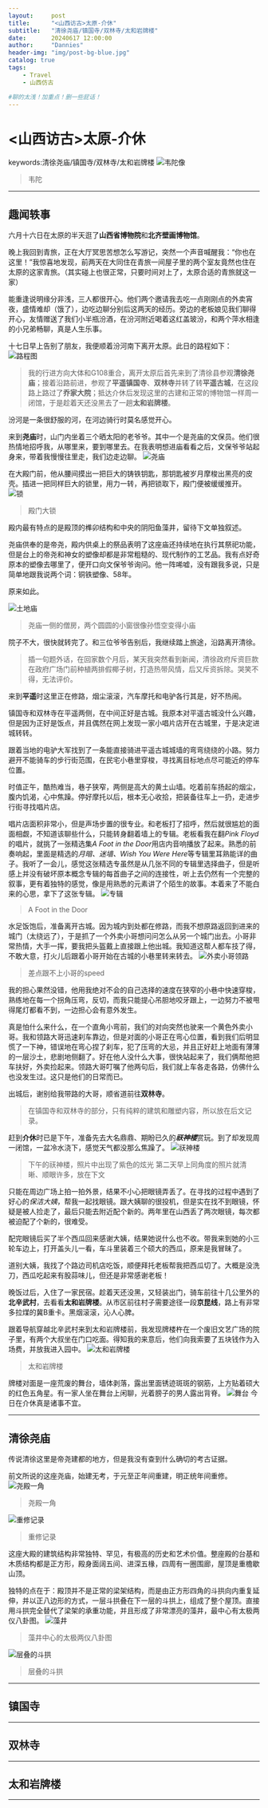 ```yaml
---
layout:     post
title:      "<山西访古>太原-介休"
subtitle:   "清徐尧庙/镇国寺/双林寺/太和岩牌楼"
date:       20240617 12:00:00
author:     "Dannies"
header-img: "img/post-bg-blue.jpg"
catalog: true
tags:
    - Travel
    - 山西仿古

#聊的太浅！加重点！删一些屁话！
---
```


# <山西访古>太原-介休
keywords:清徐尧庙/镇国寺/双林寺/太和岩牌楼
![韦陀像](/pic/20240617/DSC_0234.jpg)
>韦陀

***

## 趣闻轶事
六月十六日在太原的半天逛了**山西省博物院**和**北齐壁画博物馆**。

晚上我回到青旅，正在大厅冥思苦想怎么写游记，突然一个声音喊醒我：“你也在这里！”我惊喜地发现，前两天在大同住在青旅一间屋子里的两个室友竟然也住在太原的这家青旅。（其实碰上也很正常，只要时间对上了，太原合适的青旅就这一家）

能重逢说明缘分非浅，三人都很开心。他们两个邀请我去吃一点刚刚点的外卖宵夜，盛情难却（饿了），边吃边聊分别后这两天的经历。旁边的老板娘见我们聊得开心，友情赠送了我们小半瓶汾酒，在汾河附近喝着这红盖玻汾，和两个萍水相逢的小兄弟畅聊，真是人生乐事。

十七日早上告别了朋友，我便顺着汾河南下离开太原。此日的路程如下：
![路程图](/pic/20240617/Snipaste_2024-06-18_22-55-11.jpg)
>我的行进方向大体和G108重合，离开太原后首先来到了清徐县参观**清徐尧庙**；接着沿路前进，参观了**平遥镇国寺**、**双林寺**并转了转**平遥古城**，在这段路上路过了**乔家大院**；抵达介休后发现这里的古建和正常的博物馆一样周一闭馆，于是趁着天还没黑去了一趟**太和岩牌楼**。

汾河是一条很舒服的河，在河边骑行时莫名感觉开心。

来到**尧庙**时，山门内坐着三个晒太阳的老爷爷。其中一个是尧庙的文保员。他们很热情地招呼我，从哪里来，要到哪里去。在我表明想进庙看看之后，文保爷爷站起身来，带着我慢慢往里走，我们边走边聊。
![尧庙](/pic/20240617/DSC_0124.jpg)

在大殿门前，他从腰间摸出一把巨大的铸铁钥匙，那钥匙被岁月摩梭出黑亮的皮壳。插进一把同样巨大的锁里，用力一转，再把锁取下，殿门便被缓缓推开。
![锁](/pic/20240617/DSC_0130.jpg)
>殿门大锁

殿内最有特点的是殿顶的榫卯结构和中央的阴阳鱼藻井，留待下文单独叙述。

尧庙供奉的是帝尧，殿内供桌上的祭品表明了这座庙还持续地在执行其祭祀功能，但是台上的帝尧和神女的塑像却都是非常粗糙的、现代制作的工艺品。我有点好奇原本的塑像去哪里了，便开口向文保爷爷询问。他一阵唏嘘，没有跟我多说，只是简单地跟我说两个词：铜铁塑像、58年。

原来如此。

![土地庙](/pic/20240617/DSC_0142.jpg)
>尧庙一侧的僧房，两个圆圆的小窗很像孙悟空变得小庙

院子不大，很快就转完了。和三位爷爷告别后，我继续踏上旅途，沿路离开清徐。
>插一句题外话，在回家数个月后，某天我突然看到新闻，清徐政府斥资巨款在政府广场门前种植两排假椰子树，打造热带风情，后又斥资拆除。哭笑不得，无法评价。

来到**平遥**时这里正在修路，烟尘滚滚，汽车摩托和电驴各行其是，好不热闹。

镇国寺和双林寺在平遥两侧，在中间正好是古城。我原本对平遥古城没什么兴趣，但是因为正好是饭点，并且偶然在网上发现一家小唱片店开在古城里，于是决定进城转转。

跟着当地的电驴大军找到了一条能直接骑进平遥古城城墙的弯弯绕绕的小路。努力避开不能骑车的步行街范围，在民宅小巷里穿梭，寻找离目标地点尽可能近的停车位置。

时值正午，酷热难当，巷子狭窄，两侧是高大的黄土山墙。吃着前车扬起的烟尘，腹内饥渴，心中焦躁。停好摩托以后，根本无心收拾，把装备往车上一扔，走进步行街寻找唱片店。

唱片店面积非常小，但是声场步置的很专业。和老板打了招呼，然后就很尴尬的面面相觑，不知道该聊些什么，只能转身翻着墙上的专辑。老板看我在翻*Pink Floyd*的唱片，就挑了一张精选集*A Foot in the Door*用店内音响播放了起来。熟悉的前奏响起，里面是精选的*月暗、迷墙、Wish You Were Here*等专辑里耳熟能详的曲子。我听了一会儿，感觉这张精选专虽然是从几张不同的专辑里选择曲子，但是听感上并没有破坏原本概念专辑的每首曲子之间的连接性，听上去仍然有一个完整的叙事，更有着独特的感觉，像是用熟悉的元素讲了个陌生的故事。本着来了不能白来的心思，拿下了这张专辑。
![专辑](/pic/20240617/2266c7db-78e2-4a2b-90cb-5b061c70d95a.jpg)
>A Foot in the Door

水足饭饱后，准备离开古城。因为城内到处都在修路，而我不想原路返回到进来的城门（太绕远了），于是抓了一个外卖小哥想问问怎么从另一个城门出去。小哥非常热情，大手一挥，要我把头盔戴上直接跟上他出城。我知道这帮人都车技了得，不敢大意，打火儿后跟着小哥开始在古城的小巷里转来转去。
![外卖小哥领路](/pic/20240617/Snipaste_2024-06-19_00-52-03.jpg)
>差点跟不上小哥的speed

我的担心果然没错，他用我绝对不会的自己选择的速度在狭窄的小巷中快速穿梭，熟练地在每一个拐角压弯，反切，而我只能提心吊胆地咬牙跟上，一边努力不被甩得尾灯都看不到，一边担心会有意外发生。

真是怕什么来什么，在一个直角小弯前，我们的对向突然也驶来一个黄色外卖小哥。我和领路大哥迅速刹车靠边，但是对面的小哥正在弯心位置，看到我们后明显慌了一下神，错误地在弯心捏了刹车，犯了压弯的大忌，并且正好赶上地面有薄薄的一层沙土，悲剧地侧翻了。好在他人没什么大事，很快站起来了，我们俩帮他把车扶好，外卖捡起来。领路大哥叮嘱了他两句后，我们就上车各走各路，仿佛什么也没发生过。这只是他们的日常而已。

出城后，谢别给我带路的大哥，顺省道前往**双林寺**。
>在镇国寺和双林寺的部分，只有纯粹的建筑和雕塑内容，所以放在后文记录。

赶到**介休**时已是下午，准备先去大名鼎鼎、期盼已久的***祆神楼***赏玩。到了却发现周一闭馆，一盆冷水浇下，感觉天气都没那么焦躁了。
![祆神楼](/pic/20240617/DSC_0251.jpg)
>下午的祆神楼，照片中出现了紫色的炫光
第二天早上同角度的照片就清晰、顺眼许多，放在下文

只能在周边广场上拍一拍外景，结果不小心把眼镜弄丢了。在寻找的过程中遇到了好心的*保洁大姨*，帮我一起找眼镜。跟大姨聊的很投机，但是实在找不到眼镜，怀疑是被人捡走了，最后只能去附近配个新的。两年里在山西丢了两次眼镜，每次都被迫配了个新的，很难受。

配完眼镜后买了半个西瓜回来感谢大姨，结果她说什么也不收。带我来到她的小三轮车边上，打开盖头儿一看，车斗里装着三个硕大的西瓜，原来是我冒昧了。

道别大姨，我找了个路边司机店吃饭，顺便拜托老板帮我把西瓜切了。大概是没洗刀，西瓜吃起来有股蒜味儿，但还是非常感谢老板！

晚饭过后，入住了一家民宿。趁着天还没黑，又轻装出门，骑车前往十几公里外的**北辛武村**，去看看**太和岩牌楼**。从市区前往村子需要途径一段**京昆线**，路上有非常多拉煤的冀B重卡。黑烟滚滚，沁人心脾。

跟着导航穿越北辛武村来到太和岩牌楼前，我发现牌楼杵在一个废旧文艺广场的院子里，有两个大叔坐在门口吃面。得知我的来意后，他们向我索要了五块钱作为入场费，并放我进入园中。
![太和岩牌楼](/pic/20240617/DSC_0256.jpg)
>太和岩牌楼

牌楼对面是一座荒废的舞台，墙体剥落，露出里面锈迹斑斑的钢筋，上方贴着硕大的红色五角星。有一家人坐在舞台上闲聊，光着膀子的男人露出背脊。
![舞台](/pic/20240617/DSC_0274.jpg)
今日在介休真是诸事不宜。

***

## 清徐尧庙
传说清徐这里是帝尧建都的地方，但是我没有查到什么确切的考古证据。

前文所说的这座尧庙，始建无考，于元至正年间重建，明正统年间重修。
![尧殿一角](/pic/20240617/DSC_0139.jpg)
>尧殿一角

![重修记录](/pic/20240617/DSC_0133.jpg)
>重修记录

这座大殿的建筑结构非常独特、罕见，有极高的历史和艺术价值。整座殿的台基和木质结构都是正方形，殿身面阔五间、进深五椽，四周有一圈围廊，屋顶是重檐歇山顶。


独特的点在于：殿顶并不是正常的梁架结构，而是由正方形四角的斗拱向内重复延伸，并以正八边形的方式，一层斗拱叠在下一层的斗拱上，组成了整个屋顶。直接用斗拱完全替代了梁架的承重功能，并且形成了非常漂亮的藻井，最中心有太极两仪八卦图。
![藻井](/pic/20240617/DSC_0125.jpg)
>藻井中心的太极两仪八卦图

![层叠的斗拱](/pic/20240617/DSC_0127.jpg)
>层叠的斗拱

***

## 镇国寺






***

## 双林寺
***
## 太和岩牌楼

***
